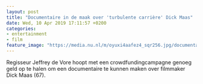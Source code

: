 ```yaml
---
layout: post
title: "Documentaire in de maak over 'turbulente carrière' Dick Maas"
date: Wed, 10 Apr 2019 17:11:57 +0200
categories: 
- entertainment 
- film 
feature_image: "https://media.nu.nl/m/oyuxi4aafez4_sqr256.jpg/documentaire-in-de-maak-over-turbulente-carriere-dick-maas.jpg"
---
```


Regisseur Jeffrey de Vore hoopt met een crowdfundingcampagne genoeg geld op te halen om een documentaire te kunnen maken over filmmaker Dick Maas (67).
